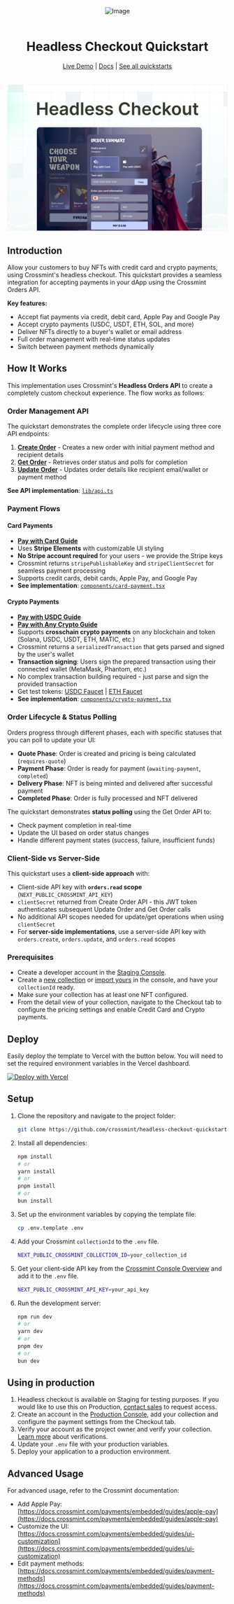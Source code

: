 <div align="center">
<img width="200" alt="Image" src="https://github.com/user-attachments/assets/8b617791-cd37-4a5a-8695-a7c9018b7c70" />
<br>
<br>
<h1>Headless Checkout Quickstart</h1>

<div align="center">
<a href="https://headless-checkout.demos-crossmint.com/">Live Demo</a> | <a href="https://docs.crossmint.com/payments/embedded/overview">Docs</a> | <a href="https://github.com/crossmint">See all quickstarts</a>
</div>

<br>
<br>
<img src="./assets/headless.png" alt="Headless Checkout Quickstart" width="full">
</div>

## Introduction

Allow your customers to buy NFTs with credit card and crypto payments, using Crossmint's headless checkout. This quickstart provides a seamless integration for accepting payments in your dApp using the Crossmint Orders API.

**Key features:**

- Accept fiat payments via credit, debit card, Apple Pay and Google Pay
- Accept crypto payments (USDC, USDT, ETH, SOL, and more)
- Deliver NFTs directly to a buyer's wallet or email address
- Full order management with real-time status updates
- Switch between payment methods dynamically

## How It Works

This implementation uses Crossmint's **Headless Orders API** to create a completely custom checkout experience. The flow works as follows:

### Order Management API

The quickstart demonstrates the complete order lifecycle using three core API endpoints:

1. **[Create Order](https://docs.crossmint.com/api-reference/headless/create-order)** - Creates a new order with initial payment method and recipient details
2. **[Get Order](https://docs.crossmint.com/api-reference/headless/get-order)** - Retrieves order status and polls for completion
3. **[Update Order](https://docs.crossmint.com/api-reference/headless/edit-order)** - Updates order details like recipient email/wallet or payment method

**See API implementation**: [`lib/api.ts`](lib/api.ts)

### Payment Flows

#### Card Payments

- **[Pay with Card Guide](https://docs.crossmint.com/payments/headless/quickstarts/credit-card-nft)**
- Uses **Stripe Elements** with customizable UI styling
- **No Stripe account required** for your users - we provide the Stripe keys
- Crossmint returns `stripePublishableKey` and `stripeClientSecret` for seamless payment processing
- Supports credit cards, debit cards, Apple Pay, and Google Pay
- **See implementation**: [`components/card-payment.tsx`](components/card-payment.tsx)

#### Crypto Payments  

- **[Pay with USDC Guide](https://docs.crossmint.com/payments/headless/quickstarts/paying-usdc)**
- **[Pay with Any Crypto Guide](https://docs.crossmint.com/payments/headless/quickstarts/crypto)**
- Supports **crosschain crypto payments** on any blockchain and token (Solana, USDC, USDT, ETH, MATIC, etc.)
- Crossmint returns a `serializedTransaction` that gets parsed and signed by the user's wallet
- **Transaction signing**: Users sign the prepared transaction using their connected wallet (MetaMask, Phantom, etc.)
- No complex transaction building required - just parse and sign the provided transaction
- Get test tokens: [USDC Faucet](https://faucet.circle.com/) | [ETH Faucet](https://faucet.quicknode.com/base/sepolia)
- **See implementation**: [`components/crypto-payment.tsx`](components/crypto-payment.tsx)

### Order Lifecycle & Status Polling

Orders progress through different phases, each with specific statuses that you can poll to update your UI:

- **Quote Phase**: Order is created and pricing is being calculated (`requires-quote`)
- **Payment Phase**: Order is ready for payment (`awaiting-payment`, `completed`)  
- **Delivery Phase**: NFT is being minted and delivered after successful payment
- **Completed Phase**: Order is fully processed and NFT delivered

The quickstart demonstrates **status polling** using the Get Order API to:

- Check payment completion in real-time
- Update the UI based on order status changes
- Handle different payment states (success, failure, insufficient funds)

### Client-Side vs Server-Side

This quickstart uses a **client-side approach** with:

- Client-side API key with **`orders.read` scope** (`NEXT_PUBLIC_CROSSMINT_API_KEY`)
- `clientSecret` returned from Create Order API - this JWT token authenticates subsequent Update Order and Get Order calls
- No additional API scopes needed for update/get operations when using `clientSecret`
- For **server-side implementations**, use a server-side API key with `orders.create`, `orders.update`, and `orders.read` scopes

### Prerequisites

- Create a developer account in the [Staging Console](https://staging.crossmint.com/signin?callbackUrl=/console).
- Create a [new collection](https://docs.crossmint.com/payments/guides/create-collection) or [import yours](https://docs.crossmint.com/payments/guides/register-collection) in the console, and have your `collectionId` ready.
- Make sure your collection has at least one NFT configured.
- From the detail view of your collection, navigate to the Checkout tab to configure the pricing settings and enable Credit Card and Crypto payments.

## Deploy

Easily deploy the template to Vercel with the button below. You will need to set the required environment variables in the Vercel dashboard.

[![Deploy with Vercel](https://vercel.com/button)](https://vercel.com/new/clone?repository-url=https%3A%2F%2Fgithub.com%2FCrossmint%2Fheadless-checkout-quickstart&env=NEXT_PUBLIC_CROSSMINT_API_KEY&env=NEXT_PUBLIC_CROSSMINT_COLLECTION_ID)

## Setup

1. Clone the repository and navigate to the project folder:

    ```bash
    git clone https://github.com/crossmint/headless-checkout-quickstart.git && cd headless-checkout-quickstart
    ```

2. Install all dependencies:

    ```bash
    npm install
    # or
    yarn install
    # or
    pnpm install
    # or
    bun install
    ```

3. Set up the environment variables by copying the template file:

    ```bash
    cp .env.template .env
    ```

4. Add your Crossmint `collectionId` to the `.env` file.

    ```bash
    NEXT_PUBLIC_CROSSMINT_COLLECTION_ID=your_collection_id
    ```

5. Get your client-side API key from the [Crossmint Console Overview](https://staging.crossmint.com/console/overview) and add it to the `.env` file.

    ```bash
    NEXT_PUBLIC_CROSSMINT_API_KEY=your_api_key
    ```

6. Run the development server:

    ```bash
    npm run dev
    # or
    yarn dev
    # or
    pnpm dev
    # or
    bun dev
    ```

## Using in production

1. Headless checkout is available on Staging for testing purposes. If you would like to use this on Production, [contact sales](https://www.crossmint.com/contact/sales) to request access.
2. Create an account in the [Production Console](https://www.crossmint.com/signin?callbackUrl=/console), add your collection and configure the payment settings from the Checkout tab.
3. Verify your account as the project owner and verify your collection. [Learn more](https://docs.crossmint.com/introduction/platform/account-verification) about verifications.
4. Update your `.env` file with your production variables.
5. Deploy your application to a production environment.

## Advanced Usage

For advanced usage, refer to the Crossmint documentation:

- Add Apple Pay: [https://docs.crossmint.com/payments/embedded/guides/apple-pay](https://docs.crossmint.com/payments/embedded/guides/apple-pay)
- Customize the UI: [https://docs.crossmint.com/payments/embedded/guides/ui-customization](https://docs.crossmint.com/payments/embedded/guides/ui-customization)
- Edit payment methods: [https://docs.crossmint.com/payments/embedded/guides/payment-methods](https://docs.crossmint.com/payments/embedded/guides/payment-methods)